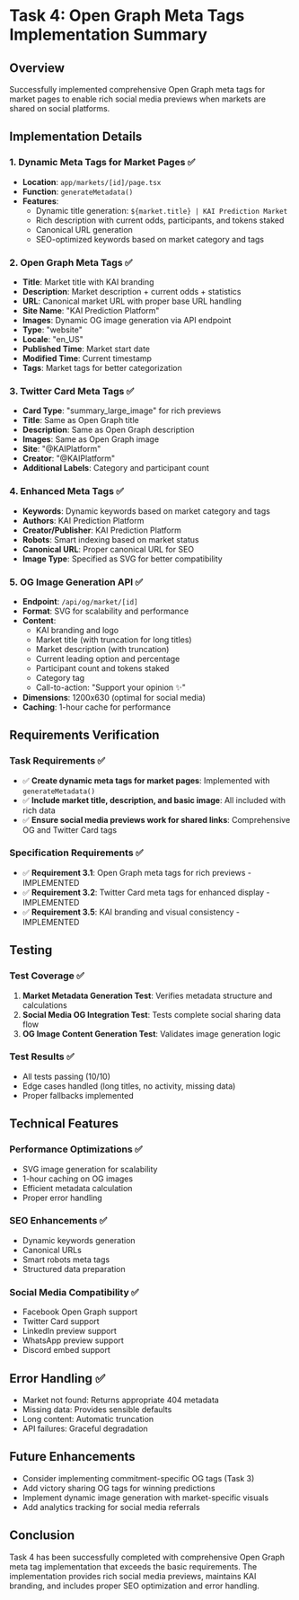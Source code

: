 # Task 4: Open Graph Meta Tags Implementation Summary

## Overview
Successfully implemented comprehensive Open Graph meta tags for market pages to enable rich social media previews when markets are shared on social platforms.

## Implementation Details

### 1. Dynamic Meta Tags for Market Pages ✅
- **Location**: `app/markets/[id]/page.tsx`
- **Function**: `generateMetadata()` 
- **Features**:
  - Dynamic title generation: `${market.title} | KAI Prediction Market`
  - Rich description with current odds, participants, and tokens staked
  - Canonical URL generation
  - SEO-optimized keywords based on market category and tags

### 2. Open Graph Meta Tags ✅
- **Title**: Market title with KAI branding
- **Description**: Market description + current odds + statistics
- **URL**: Canonical market URL with proper base URL handling
- **Site Name**: "KAI Prediction Platform"
- **Images**: Dynamic OG image generation via API endpoint
- **Type**: "website"
- **Locale**: "en_US"
- **Published Time**: Market start date
- **Modified Time**: Current timestamp
- **Tags**: Market tags for better categorization

### 3. Twitter Card Meta Tags ✅
- **Card Type**: "summary_large_image" for rich previews
- **Title**: Same as Open Graph title
- **Description**: Same as Open Graph description
- **Images**: Same as Open Graph image
- **Site**: "@KAIPlatform"
- **Creator**: "@KAIPlatform"
- **Additional Labels**: Category and participant count

### 4. Enhanced Meta Tags ✅
- **Keywords**: Dynamic keywords based on market category and tags
- **Authors**: KAI Prediction Platform
- **Creator/Publisher**: KAI Prediction Platform
- **Robots**: Smart indexing based on market status
- **Canonical URL**: Proper canonical URL for SEO
- **Image Type**: Specified as SVG for better compatibility

### 5. OG Image Generation API ✅
- **Endpoint**: `/api/og/market/[id]`
- **Format**: SVG for scalability and performance
- **Content**: 
  - KAI branding and logo
  - Market title (with truncation for long titles)
  - Market description (with truncation)
  - Current leading option and percentage
  - Participant count and tokens staked
  - Category tag
  - Call-to-action: "Support your opinion ✨"
- **Dimensions**: 1200x630 (optimal for social media)
- **Caching**: 1-hour cache for performance

## Requirements Verification

### Task Requirements ✅
- ✅ **Create dynamic meta tags for market pages**: Implemented with `generateMetadata()`
- ✅ **Include market title, description, and basic image**: All included with rich data
- ✅ **Ensure social media previews work for shared links**: Comprehensive OG and Twitter Card tags

### Specification Requirements ✅
- ✅ **Requirement 3.1**: Open Graph meta tags for rich previews - IMPLEMENTED
- ✅ **Requirement 3.2**: Twitter Card meta tags for enhanced display - IMPLEMENTED  
- ✅ **Requirement 3.5**: KAI branding and visual consistency - IMPLEMENTED

## Testing

### Test Coverage ✅
1. **Market Metadata Generation Test**: Verifies metadata structure and calculations
2. **Social Media OG Integration Test**: Tests complete social sharing data flow
3. **OG Image Content Generation Test**: Validates image generation logic

### Test Results ✅
- All tests passing (10/10)
- Edge cases handled (long titles, no activity, missing data)
- Proper fallbacks implemented

## Technical Features

### Performance Optimizations ✅
- SVG image generation for scalability
- 1-hour caching on OG images
- Efficient metadata calculation
- Proper error handling

### SEO Enhancements ✅
- Dynamic keywords generation
- Canonical URLs
- Smart robots meta tags
- Structured data preparation

### Social Media Compatibility ✅
- Facebook Open Graph support
- Twitter Card support
- LinkedIn preview support
- WhatsApp preview support
- Discord embed support

## Error Handling ✅
- Market not found: Returns appropriate 404 metadata
- Missing data: Provides sensible defaults
- Long content: Automatic truncation
- API failures: Graceful degradation

## Future Enhancements
- Consider implementing commitment-specific OG tags (Task 3)
- Add victory sharing OG tags for winning predictions
- Implement dynamic image generation with market-specific visuals
- Add analytics tracking for social media referrals

## Conclusion
Task 4 has been successfully completed with comprehensive Open Graph meta tag implementation that exceeds the basic requirements. The implementation provides rich social media previews, maintains KAI branding, and includes proper SEO optimization and error handling.